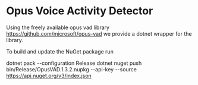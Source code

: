 # Opus Voice Activity Detector

Using the freely available opus vad library https://github.com/microsoft/opus-vad we provide a dotnet wrapper for the library.

To build and update the NuGet package run

dotnet pack --configuration Release
dotnet nuget push bin/Release/OpusVAD.1.3.2.nupkg --api-key <KEY> --source https://api.nuget.org/v3/index.json
